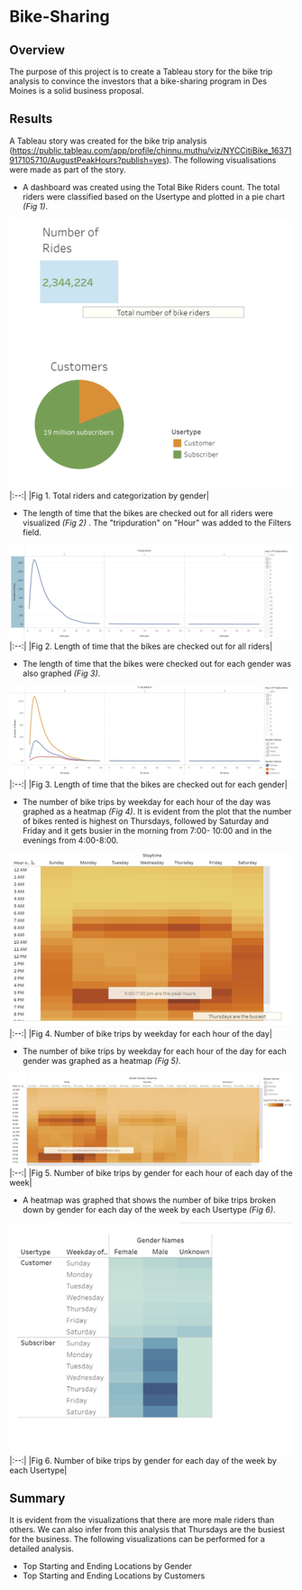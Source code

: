 # Bike-Sharing
## Overview
The purpose of this project is to create a Tableau story for the bike trip analysis to convince the investors that a bike-sharing program in Des Moines is a solid business proposal. 
## Results

A Tableau story was created for the bike trip analysis (https://public.tableau.com/app/profile/chinnu.muthu/viz/NYCCitiBike_16371917105710/AugustPeakHours?publish=yes). The following visualisations were made as part of the story.
- A dashboard was created using the Total Bike Riders count. The total riders were classified based on the Usertype and plotted in a pie chart *(Fig 1)*.

![total_riders](https://github.com/chinzjay/Bike-Sharing/blob/main/Resources/total_riders.PNG)
|:--:|
|Fig 1. Total riders and categorization by gender|

- The length of time that the bikes are checked out for all riders were visualized *(Fig 2)* . The "tripduration" on "Hour" was added to the Filters field.

![trip_duration](https://github.com/chinzjay/Bike-Sharing/blob/main/Resources/trip_duration.PNG)
|:--:|
|Fig 2. Length of time that the bikes are checked out for all riders|

 - The length of time that the bikes were checked out for each gender was also graphed *(Fig 3)*.

![trip_duration_gender](https://github.com/chinzjay/Bike-Sharing/blob/main/Resources/trip_duration_gender.PNG)
|:--:|
|Fig 3. Length of time that the bikes are checked out for each gender|

- The number of bike trips by weekday for each hour of the day was graphed as a heatmap *(Fig 4)*. It is evident from the plot that the number of bikes rented is highest on Thursdays, followed by Saturday and Friday and it gets busier in the morning from 7:00- 10:00 and in the evenings from 4:00-8:00.

![trips_weekday](https://github.com/chinzjay/Bike-Sharing/blob/main/Resources/trips_weekday.PNG)
|:--:|
|Fig 4. Number of bike trips by weekday for each hour of the day|

- The number of bike trips by weekday for each hour of the day for each gender was graphed as a heatmap *(Fig 5)*.

![trips_weekday_gender](https://github.com/chinzjay/Bike-Sharing/blob/main/Resources/trips_weekday_gender.PNG)
|:--:|
|Fig 5. Number of bike trips by gender for each hour of each day of the week|

- A heatmap was graphed that shows the number of bike trips broken down by gender for each day of the week by each Usertype *(Fig 6)*.

![usertrip_weekday_gender](https://github.com/chinzjay/Bike-Sharing/blob/main/Resources/usertrip_weekday_gender.PNG)
|:--:|
|Fig 6. Number of bike trips by gender for each day of the week by each Usertype|

## Summary
It is evident from the visualizations that there are more male riders than others. We can also infer from this analysis that Thursdays are the busiest for the business.
The following visualizations can be performed for a detailed analysis.
- Top Starting and Ending Locations by Gender
- Top Starting and Ending Locations by Customers
